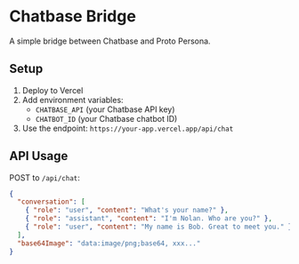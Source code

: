 # Chatbase Bridge
A simple bridge between Chatbase and Proto Persona.

## Setup
1. Deploy to Vercel
2. Add environment variables:
   - `CHATBASE_API` (your Chatbase API key)
   - `CHATBOT_ID` (your Chatbase chatbot ID)
3. Use the endpoint: `https://your-app.vercel.app/api/chat`

## API Usage
POST to `/api/chat`:
```json
{
  "conversation": [
    { "role": "user", "content": "What's your name?" },
    { "role": "assistant", "content": "I'm Nolan. Who are you?" },
    { "role": "user", "content": "My name is Bob. Great to meet you." }
  ],
  "base64Image": "data:image/png;base64, xxx..." 
}
